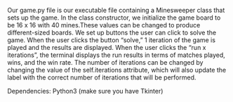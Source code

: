 Our game.py file is our executable file containing a Minesweeper class that sets up the game. In the class constructor, 
we initialize the game board to be 16 x 16 with 40 mines.These values can be changed to produce different-sized boards. 
We set up buttons the user can click to solve the game. When the user clicks the button “solve,” 1 iteration of the game
 is played and the results are displayed. When the user clicks the “run x iterations”, the terminal displays the run 
 results in terms of matches played, wins, and the win rate. The number of iterations can be changed by changing the 
 value of the self.iterations attribute, which will also update the label with the correct number of iterations that 
 will be performed.

Dependencies: Python3 (make sure you have Tkinter)
